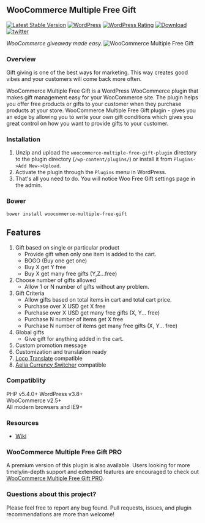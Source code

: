 ## WooCommerce Multiple Free Gift
[![Latest Stable Version](https://img.shields.io/wordpress/plugin/v/woocommerce-multiple-free-gift.svg?style=flat-square)](https://wordpress.org/plugins/woocommerce-multiple-free-gift/)
[![WordPress](https://img.shields.io/wordpress/v/woocommerce-multiple-free-gift.svg?style=flat-square)](https://wordpress.org/plugins/woocommerce-multiple-free-gift/)
[![WordPress Rating](https://img.shields.io/wordpress/plugin/r/woocommerce-multiple-free-gift.svg?style=flat-square)](https://wordpress.org/plugins/woocommerce-multiple-free-gift/)
[![Download](https://img.shields.io/wordpress/plugin/dt/woocommerce-multiple-free-gift.svg?style=flat-square)](https://wordpress.org/plugins/woocommerce-multiple-free-gift)
[![twitter](https://img.shields.io/badge/twitter-%40ankitpokhrel-green.svg?style=flat-square)](https://twitter.com/ankitpokhrel)

_WooCommerce giveaway made easy._
![WooCommerce Multiple Free Gift](http://ankitpokhrel.com.np/WMFG/global-settings.png)

### Overview
Gift giving is one of the best ways for marketing. This way creates good vibes and your customers will come back more often.  

WooCommerce Multiple Free Gift is a WordPress WooCommerce plugin that makes gift management easy for your WooCommerce site. The plugin helps you offer free products or gifts to your customer when they purchase products at your store. WooCommerce Multiple Free Gift plugin - gives you an edge by allowing you to write your own gift conditions which gives you great control on how you want to provide gifts to your customer.

### Installation
1. Unzip and upload the `woocommerce-multiple-free-gift-plugin` directory to the plugin directory (`/wp-content/plugins/`) or install it from `Plugins->Add New->Upload`.  
2. Activate the plugin through the `Plugins` menu in WordPress.  
3. That's all you need to do. You will notice Woo Free Gift settings page in the admin.  

### Bower
```shell
bower install woocommerce-multiple-free-gift
```

## Features
1. Gift based on single or particular product
    - Provide gift when only one item is added to the cart.  
    - BOGO (Buy one get one)  
    - Buy X get Y free  
    - Buy X get many free gifts (Y,Z...free)  
2. Choose number of gifts allowed
    - Allow 1 or N number of gifts without any problem.
3. Gift Criteria
    - Allow gifts based on total items in cart and total cart price.
    - Purchase over X USD get X free
    - Purchase over X USD get many free gifts (X, Y... free)
    - Purchase N number of items get X free
    - Purchase N number of items get many free gifts (X, Y... free)
4. Global gifts
    - Give gift for anything added in the cart.
5. Custom promotion message
6. Customization and translation ready
7. [Loco Translate](https://wordpress.org/plugins/loco-translate/) compatible
8. [Aelia Currency Switcher](https://aelia.co/shop/currency-switcher-woocommerce/) compatible

### Compatiblity
PHP v5.4.0+
WordPress v3.8+  
WooCommerce v2.5+  
All modern browsers and IE9+  

### Resources
* [Wiki](https://github.com/ankitpokhrel/WooCommerce-Multiple-Free-Gift/wiki)

### WooCommerce Multiple Free Gift PRO
A premium version of this plugin is also available. Users looking for more timely/in-depth support and extended features are encouraged to check out [WooCommerce Multiple Free Gift PRO](https://lilmonkee.com/product/woocommerce-multiple-free-gift-plugin-pro/).

### Questions about this project?
Please feel free to report any bug found. Pull requests, issues, and plugin recommendations are more than welcome!
